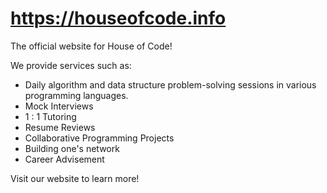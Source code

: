 # https://houseofcode.info

The official website for House of Code!

We provide services such as:

- Daily algorithm and data structure problem-solving sessions in various programming languages.
- Mock Interviews
- 1 : 1 Tutoring
- Resume Reviews
- Collaborative Programming Projects
- Building one's network
- Career Advisement

Visit our website to learn more!
